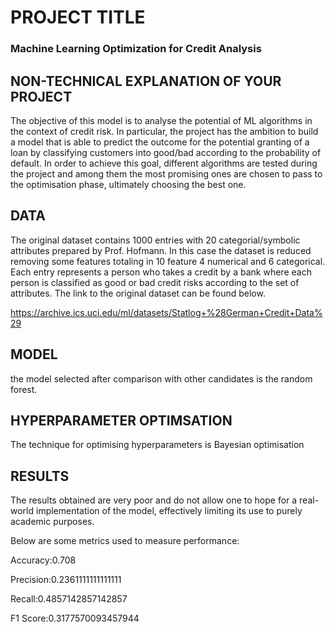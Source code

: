 # PROJECT TITLE 

### Machine Learning Optimization for Credit Analysis

## NON-TECHNICAL EXPLANATION OF YOUR PROJECT

The objective of this model is to analyse the potential of ML algorithms in the context of credit risk. 
In particular, the project has the ambition to build a model that is able to predict the outcome for the potential granting of a loan by classifying customers into good/bad according to the probability of default.
In order to achieve this goal, different algorithms are tested during the project and among them the most promising ones are chosen to pass to the optimisation phase, ultimately choosing the best one.

## DATA

The original dataset contains 1000 entries with 20 categorial/symbolic attributes prepared by Prof. Hofmann. 
In this case the dataset is reduced removing some features totaling in 10 feature 4 numerical and 6 categorical.
Each entry represents a person who takes a credit by a bank where each person is classified as good or bad credit risks according to the set of attributes. 
The link to the original dataset can be found below.

https://archive.ics.uci.edu/ml/datasets/Statlog+%28German+Credit+Data%29

## MODEL 

the model selected after comparison with other candidates is the random forest.

## HYPERPARAMETER OPTIMSATION

The technique for optimising hyperparameters is Bayesian optimisation

## RESULTS

The results obtained are very poor and do not allow one to hope for a real-world implementation of the model, effectively limiting its use to purely academic purposes.

Below are some metrics used to measure performance:

Accuracy:0.708

Precision:0.2361111111111111

Recall:0.4857142857142857

F1 Score:0.3177570093457944

